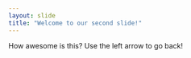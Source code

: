 ```yaml
---
layout: slide
title: "Welcome to our second slide!"
---
```

How awesome is this?
Use the left arrow to go back!
